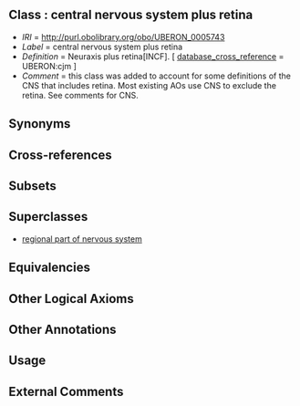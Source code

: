 
## Class : central nervous system plus retina

 * *IRI* = http://purl.obolibrary.org/obo/UBERON_0005743
 * *Label* = central nervous system plus retina
 * *Definition* = Neuraxis plus retina[INCF]. [ [database_cross_reference](../../ef/oboInOwl#hasDbXref.md) = UBERON:cjm ]
 * *Comment* = this class was added to account for some definitions of the CNS that includes retina. Most existing AOs use CNS to exclude the retina. See comments for CNS.

## Synonyms


## Cross-references


## Subsets


## Superclasses

 * [regional part of nervous system](../../UBERON/73/UBERON_0000073.md)

## Equivalencies


## Other Logical Axioms


## Other Annotations


## Usage


## External Comments

